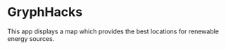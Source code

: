# GryphHacks
This app displays a map which provides the best locations for renewable energy sources.
